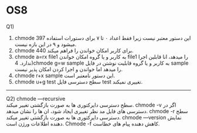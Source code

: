 # OS8
Q1)
1) chmode 397
اين دستور معتبر نيست زيرا فقط اعداد ٠ تا ٧ براى دستورات استفاده ميشود و ٩ در اين بازه نيست.
2) chmode 440
براى كاربر امكان خواندن را فراهم ميكند.
3) chmode a=rx file1
به كاربر و يا گروه امكان خواندن file1 را ميدهد، انا قابلين اجرا ندارد.
4)chmode g=w sample
به كاربر و يا گروه قابليت نوشتن در فايل sample را ميدهد اما خواندن و اجرا كردن امكان پذير نيست.
5) chmode r+x sample
اين دستور نامعتبر است.
6) chmode u+g test
سطح دسترسى فايل test تغييرى نميكند.
********************************************************************
Q2)
chmode —recursive  
سطح دسترسى دايركتورى ها به صورت بازگشتى تغيير ميكند.
chmode -v
اگر در دسترسى هاى فايل مد نظر تغييرى ايجاد شود، ان ها را نشان ميدهد.
chmode -r
سطح دسترسى دايركتورى ها به صورت بازگشتى تغيير ميكند.
chmode —version
نمايش دهنده اطلاعات ورژن است.
Chmode -f
كاهش دهنده پيام هاى خطاست.
